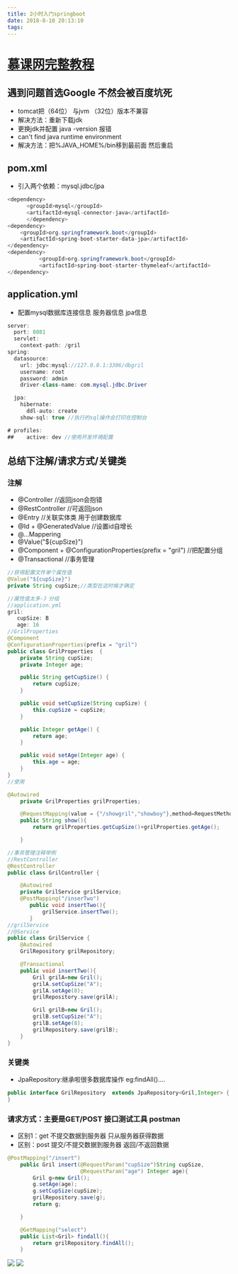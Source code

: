 ```yaml
---
title: 2小时入门springboot
date: 2018-8-10 20:13:10
tags:
---
```



# [慕课网完整教程](https://www.imooc.com/video/13593)

## 遇到问题首选Google 不然会被百度坑死
- tomcat把（64位） 与jvm （32位）版本不兼容
- 解决方法：重新下载jdk
- 更换jdk并配置 java -version 报错
- can't find java runtime environment
- 解决方法：把%JAVA_HOME%/bin移到最前面  然后重启


## pom.xml
- 引入两个依赖：mysql.jdbc/jpa

```java
<dependency>
      <groupId>mysql</groupId>
      <artifactId>mysql-connector-java</artifactId>
      </dependency>
<dependency>
    <groupId>org.springframework.boot</groupId>
    <artifactId>spring-boot-starter-data-jpa</artifactId>
</dependency>
<dependency>
          <groupId>org.springframework.boot</groupId>
          <artifactId>spring-boot-starter-thymeleaf</artifactId>
</dependency>
```

## application.yml
- 配置mysql数据库连接信息 服务器信息 jpa信息

```java
server:
  port: 8081
  servlet:
    context-path: /gril
spring:
  datasource:
    url: jdbc:mysql://127.0.0.1:3306/dbgril
    username: root
    password: admin
    driver-class-name: com.mysql.jdbc.Driver

  jpa:
    hibernate:
      ddl-auto: create
    show-sql: true //执行的sql操作会打印在控制台

# profiles:
##    active: dev //使用开发环境配置
```

## 总结下注解/请求方式/关键类
### 注解
- @Controller  //返回json会抱错
- @RestController //可返回json
- @Entry //关联实体类 用于创建数据库
- @Id + @GeneratedValue //设置id自增长
- @...Mappering
- @Value("${cupSize}")
- @Component + @ConfigurationProperties(prefix = "gril") //把配置分组
- @Transactional //事务管理

```java
//获得配置文件单个属性值
@Value("${cupSize}")
private String cupSize;//类型在这时候才确定

//属性值太多-》分组
//application.yml
gril:
   cupSize: B
   age: 16
//GrilProperties
@Component
@ConfigurationProperties(prefix = "gril")
public class GrilProperties  {
    private String cupSize;
    private Integer age;

    public String getCupSize() {
        return cupSize;
    }

    public void setCupSize(String cupSize) {
        this.cupSize = cupSize;
    }

    public Integer getAge() {
        return age;
    }

    public void setAge(Integer age) {
        this.age = age;
    }
}
//使用

@Autowired
    private GrilProperties grilProperties;

    @RequestMapping(value = {"/showgril","showboy"},method=RequestMethod.GET)
    public String show(){
        return grilProperties.getCupSize()+grilProperties.getAge();

    }
```

```java
//事务管理注释举例
//RestController
@RestController
public class GrilController {

    @Autowired
    private GrilService grilService;
    @PostMapping("/inserTwo")
       public void insertTwo(){
           grilService.insertTwo();
       }
//grilService
//@Service
public class GrilService {
    @Autowired
    GrilRepository grilRepository;

    @Transactional
    public void insertTwo(){
        Gril grilA=new Gril();
        grilA.setCupSize("A");
        grilA.setAge(8);
        grilRepository.save(grilA);

        Gril grilB=new Gril();
        grilB.setCupSize("A");
        grilB.setAge(8);
        grilRepository.save(grilB);
    }
}
```






### 关键类
- JpaRepository:继承啦很多数据库操作 eg:findAll()....

```java
public interface GrilRepository  extends JpaRepository<Gril,Integer> {
}
```

### 请求方式：主要是GET/POST  接口测试工具 postman
- 区别1：get 不提交数据到服务器 只从服务器获得数据
- 区别：post 提交/不提交数据到服务器 返回/不返回数据

```java
@PostMapping("/insert")
    public Gril insert(@RequestParam("cupSize")String cupSize,
                       @RequestParam("age") Integer age){
        Gril g=new Gril();
        g.setAge(age);
        g.setCupSize(cupSize);
        grilRepository.save(g);
        return g;

    }

    @GetMapping("select")
    public List<Gril> findall(){
        return grilRepository.findAll();
    }

```

![](http://oyj1fkfcr.bkt.clouddn.com/2018-08-11_151141.png)
![](http://oy5lsbw4v.bkt.clouddn.com/2018-08-11_151043.png)
